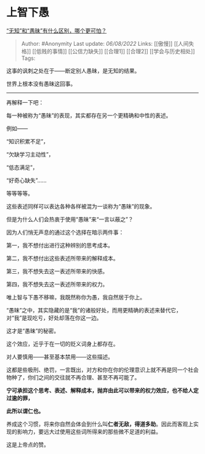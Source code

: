 # 上智下愚
[“无知”和“愚昧”有什么区别，哪个更可怕？](https://www.zhihu.com/question/545531230/answer/2601187299)

> Author: #Anonymity
> Last update: *06/08/2022*
> Links: [[傲慢]] [[人间失格]] [[低贱的事情]] [[公信力缺失]] [[合理1]] [[合理2]] [[学会与历史相处]]
> Tags:

这事的讽刺之处在于——断定别人愚昧，是无知的结果。

世界上根本没有愚昧这回事。

---

再解释一下吧：

每一种被称为“愚昧”的表现，其实都存在另一个更精确和中性的表述。

例如——

“知识积累不足”，

“欠缺学习主动性”，

“低态满足”，

“好奇心缺失”……

等等等等。

这些表述同样可以表达各种各样被混为一谈称为“愚昧”的现象。

但是为什么人们会热衷于使用“愚昧”来“一言以蔽之”？

因为人们悄无声息的通过这个选择在暗示两件事：

第一，我不想付出进行这种辨别的思考成本。

第二，我不想付出这些表述所带来的解释成本。

第三，我不想失去这一表述所带来的快感。

第四，我不想失去这一表述所带来的权力。

唯上智与下愚不移嘛，我既然称你为愚，我自然居于你上。

“愚昧”之中，其实隐藏的是“我”的诸般好处，而用更精确的表述来替代它，对“我”是现吃亏，好处却落在你这一边。

这才是“愚昧”的秘密。

这个效应，近乎于在一切的贬义词身上都存在。

对人要慎用——甚至基本禁用——这些描述。

这都是些极刑、绝罚，一言既出，对方和你在你的伦理意识上就不再是同一个社会物种了，你们之间的交往就不再合理、甚至不再可能了。

**宁可承担这个思考、表述、解释成本，抛弃由此可以带来的权力效应，也不给人定过逾的罪，**

**此所以谓仁也。**

养成这个习惯，将来你自然会体会到什么叫**仁者无敌，得道多助**。因此而客观上实现的影响力，要远大过使用这些词所得来的那些微不足道的利益。

这是上帝点的赞。

